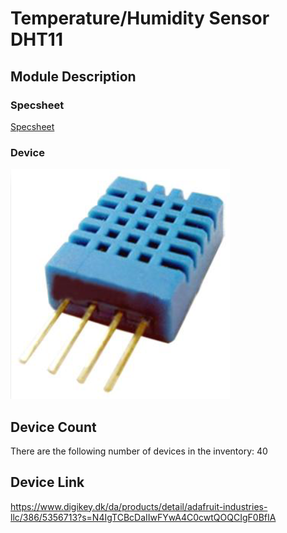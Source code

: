 # Temperature/Humidity Sensor DHT11

## Module Description 



### Specsheet
[Specsheet](../specsheets/temperature-humidity-sensor-dht11.pdf)


### Device
<img src="../pictures/temperature-humidity-sensor-dht11.png" alt="Temperature and humidity sensor" title="Temperature and humidity sensor" style="max-width: 400px">

## Device Count
There are the following number of devices in the inventory: 40

## Device Link
https://www.digikey.dk/da/products/detail/adafruit-industries-llc/386/5356713?s=N4IgTCBcDaIIwFYwA4C0cwtQOQCIgF0BfIA

